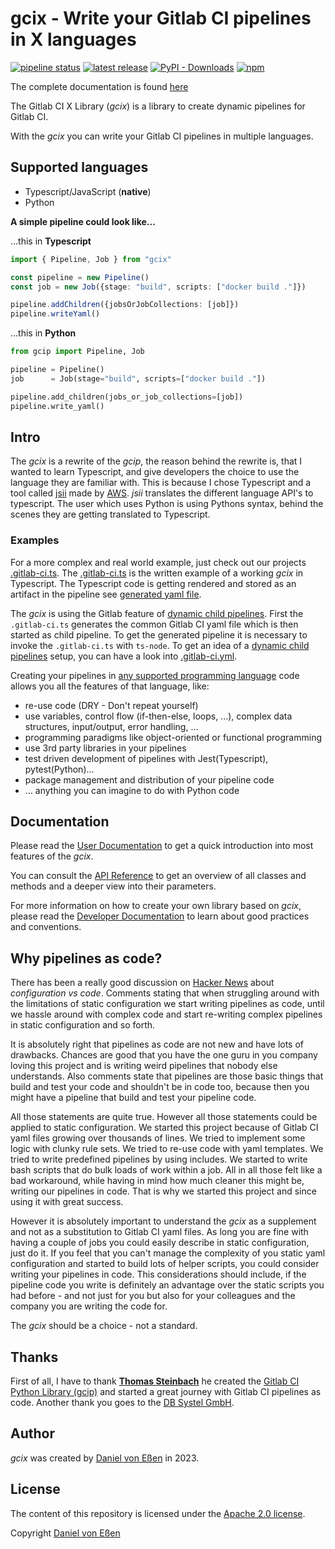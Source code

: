 # gcix - Write your Gitlab CI pipelines in X languages

[![pipeline status](https://gitlab.com/gcix/gcix/badges/main/pipeline.svg)](https://gitlab.com/gcix/gcix/-/commits/main)
[![latest release](https://gitlab.com/gcix/gcix/-/badges/release.svg)](https://gitlab.com/gcix/gcix/-/releases)
[![PyPI - Downloads](https://img.shields.io/pypi/dm/gcix)](https://pypi.org/project/gcix/)
[![npm](https://img.shields.io/npm/dm/%40gcix/gcix?label=NPM%20downloads)](https://www.npmjs.com/package/@gcix/gcix)

The complete documentation is found [here](https://gcix.gitlab.com/gcix/)

The Gitlab CI X Library (*gcix*) is a library to create dynamic pipelines for Gitlab CI.
<!--
[User Documentation](https://gcix.gitlab.io/gcix/user/index.html) | [API Reference](https://gcix.gitlab.io/gcix/api/`gcix`/index.html) | [Developer Documentation](https://gcix.gitlab.io/gcix/developer/index.html) | [PyPI](https://pypi.org/project/`gcix`/) | [Docker Hub](https://hub.docker.com/r/thomass/`gcix`) -->

With the *gcix* you can write your Gitlab CI pipelines in multiple languages.

## Supported languages

* Typescript/JavaScript (**native**)
* Python

**A simple pipeline could look like...**

...this in **Typescript**

``` typescript
import { Pipeline, Job } from "gcix"

const pipeline = new Pipeline()
const job = new Job({stage: "build", scripts: ["docker build ."]})

pipeline.addChildren({jobsOrJobCollections: [job]})
pipeline.writeYaml()
```

...this in **Python**

``` python
from gcip import Pipeline, Job

pipeline = Pipeline()
job      = Job(stage="build", scripts=["docker build ."])

pipeline.add_children(jobs_or_job_collections=[job])
pipeline.write_yaml()
```

## Intro

The *gcix* is a rewrite of the *gcip*, the reason behind the rewrite is, that I wanted to learn Typescript, and give
developers the choice to use the language they are familiar with. This is because I chose Typescript and a tool called [jsii][10] made by [AWS][11].
*jsii* translates the different language API's to typescript. The user which uses Python is using Pythons syntax, behind the scenes they are getting
translated to Typescript.

### Examples

For a more complex and real world example, just check out our projects [.gitlab-ci.ts][1]. The [.gitlab-ci.ts][1] is the written example of a working *gcix* in Typescript. The Typescript code is getting rendered and stored as an artifact in the pipeline see [generated yaml file][2].

The *gcix* is using the Gitlab feature of [dynamic child pipelines][3]. First the `.gitlab-ci.ts` generates the common Gitlab CI yaml file which is then started as child pipeline. To get the generated pipeline it is necessary to invoke the `.gitlab-ci.ts` with `ts-node`. To get an idea of a [dynamic child pipelines][3] setup, you can have a look into [.gitlab-ci.yml][4].

Creating your pipelines in [any supported programming language](#supported-languages) code allows you all the features of that language, like:

* re-use code (DRY - Don't repeat yourself)
* use variables, control flow (if-then-else, loops, ...), complex data structures, input/output, error handling, ...
* programming paradigms like object-oriented or functional programming
* use 3rd party libraries in your pipelines
* test driven development of pipelines with Jest(Typescript), pytest(Python)...
* package management and distribution of your pipeline code
* ... anything you can imagine to do with Python code

## Documentation

Please read the [User Documentation][12] to get a quick introduction into most
features of the *gcix*.

You can consult the [API Reference][13] to get an overview of all classes and methods
and a deeper view into their parameters.

For more information on how to create your own library based on *gcix*, please read the [Developer Documentation][14]
to learn about good practices and conventions.

## Why pipelines as code?

There has been a really good discussion on [Hacker News][5] about *configuration vs code*.
Comments stating that when struggling around with the limitations of static configuration we start writing pipelines as code, until we hassle
around with complex code and start re-writing complex pipelines in static configuration and so forth.

It is absolutely right that pipelines as code are not new and have lots of drawbacks. Chances are good that you have the one guru in you company
loving this project and is writing weird pipelines that nobody else understands. Also comments state that pipelines are those basic things that
build and test your code and shouldn't be in code too, because then you might have a pipeline that build and test your pipeline code.

All those statements are quite true. However all those statements could be applied to static configuration. We started this project because of
Gitlab CI yaml files growing over thousands of lines. We tried to implement some logic with clunky rule sets. We tried to re-use code with yaml templates.
We tried to write predefined pipelines by using includes. We started to write bash scripts that do bulk loads of work within a job. All in all
those felt like a bad workaround, while having in mind how much cleaner this might be, writing our pipelines in code. That is why we started
this project and since using it with great success.

However it is absolutely important to understand the *gcix* as a supplement and not as a substitution to Gitlab CI yaml files. As long you are fine
with having a couple of jobs you could easily describe in static configuration, just do it. If you feel that you can't manage the complexity of
you static yaml configuration and started to build lots of helper scripts, you could consider writing your pipelines in code. This considerations
should include, if the pipeline code you write is definitely an advantage over the static scripts you had before - and not just for you but also
for your colleagues and the company you are writing the code for.

The *gcix* should be a choice - not a standard.

## Thanks

First of all, I have to thank [**Thomas Steinbach**][7] he created the [Gitlab CI Python Library (gcip)][6] and started a great journey with Gitlab CI pipelines as code.
Another thank you goes to the [DB Systel GmbH][8].

## Author

*gcix* was created by [Daniel von Eßen][9] in 2023.

## License

The content of this repository is licensed under the [Apache 2.0 license][15].

Copyright [Daniel von Eßen][9]

[1]: https://gitlab.com/gcix/gcix/-/blob/main/.gitlab-ci.ts
[2]: https://gitlab.com/gcix/gcix/-/jobs/artifacts/main/browse?job=generate-pipeline
[3]: https://docs.gitlab.com/ee/ci/parent_child_pipelines.html#dynamic-child-pipelines
[4]: https://gitlab.com/gcix/gcix/-/blob/main/.gitlab-ci.yml
[5]: https://news.ycombinator.com/item?id=26986493#26988105
[6]: https://gitlab.com/dbsystel/gitlab-ci-python-library
[7]: https://gitlab.com/thomassteinbach
[8]: https://www.dbsystel.de/
[9]: https://gitlab.com/dvonessen
[10]: https://aws.github.io/jsii/
[11]: https://aws.amazon.com/de/
[12]: https://gcix.gitlab.io/gcix
[13]: https://gcix.gitlab.io/gcix/api/
[14]: https://gcix.gitlab.io/gcix/developer/
[15]: http://www.apache.org/licenses/LICENSE-2.0
